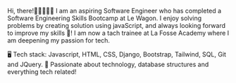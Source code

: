 Hi, there!🏻‍♀🙋🏻‍♂️
I am an aspiring Software Engineer who has completed a Software Engineering Skills Bootcamp at Le Wagon. I enjoy solving problems by creating solution using javaScript, and always looking forward to improve my skills 🚀! I am now a tach trainee at La Fosse Academy where I am deepening my passion for tech.

🖥️ Tech stack: Javascript, HTML, CSS, Django, Bootstrap, Tailwind, SQL, Git and JQuery.
💾 Passionate about technology, database structures and everything tech related!
